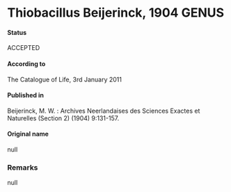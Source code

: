# Thiobacillus Beijerinck, 1904 GENUS

#### Status
ACCEPTED

#### According to
The Catalogue of Life, 3rd January 2011

#### Published in
Beijerinck, M. W. : Archives Neerlandaises des Sciences Exactes et Naturelles (Section 2) (1904) 9:131-157.

#### Original name
null

### Remarks
null